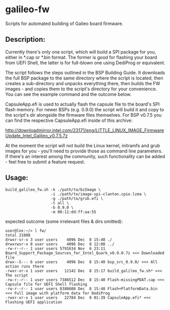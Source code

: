 galileo-fw
==========

Scripts for automated building of Galieo board firmware.

Description:
------------

Currently there's only one script, which will build a SPI package for you, either in *.cap or *.bin format. The former is good for flashing your board from UEFI Shell, the latter is for full-blown one using DediProg or equivalent.

The script follows the steps outlined in the BSP Building Guide. It downloads the full BSP package to the same directory where the script is located, then creates a sub-directory and unpacks everything there, then builds the FW images - and copies them to the script's directory for your convenience. You can see the example command and the outcome below.

CapsuleApp.efi is used to actually flash the capsule file to the board's SPI flash memory.
For newer BSPs (e.g. 0.9.0) the script will build it and copy to the script's dir alongside the firmware files themselves.
For BSP v0.7.5 you can find the respective CapsuleApp.efi inside of this archive:

http://downloadmirror.intel.com/23171/eng/LITTLE_LINUX_IMAGE_FirmwareUpdate_Intel_Galileo_v0.7.5.7z

At the moment the script will not build the Linux kernel, initramfs and grub images for you - you'll need to provide those as command line parameters. If there's an interest among the community, such functionality can be added - feel free to submit a feature request.

Usage:
------

```
build_galileo_fw.sh -k ./path/to/bzImage \
                    -i ./path/to/image-spi-clanton.cpio.lzma \
                    -g ./path/to/grub.efi \
                    -t all \
                    -b 0.9.0 \
                    -m 00:11:dd:ff:aa:55
```

expected outcome (some irrelevant files & dirs omitted):

```
user@lnx:~/> l fw/
total 21088
drwxr-sr-x 3 user users    4096 Dec  8 15:40 ./
drwxrwsr-x 8 user users    4096 Dec  8 12:08 ../
-rw-r--r-- 1 user users 5791634 Nov  6 23:11 Board_Support_Package_Sources_for_Intel_Quark_v0.9.0.7z <<< Downloaded file
drwx--S--- 6 user users    4096 Dec  8 15:40 bsp_src_0.9.0/ <<< All action runs there
-rwxr-xr-x 1 user users   12142 Dec  8 15:17 build_galileo_fw.sh* <<< The script
-rw-r--r-- 1 user users 7386512 Dec  8 15:40 Flash-missingPDAT.cap <<< Capsule file for UEFI Shell flashing
-rw-r--r-- 1 user users 8388608 Dec  8 15:40 Flash+PlatformData.bin <<< Full image with platform data for DediProg
-rwxr-xr-x 1 user users   22784 Dec  8 01:39 CapsuleApp.efi* <<< Flashing UEFI application
```
